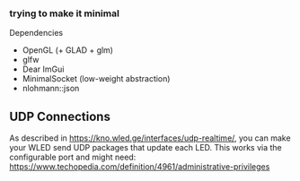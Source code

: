 ### trying to make it minimal
Dependencies
* OpenGL (+ GLAD + glm)
* glfw
* Dear ImGui
* MinimalSocket (low-weight abstraction)
* nlohmann::json

## UDP Connections
As described in https://kno.wled.ge/interfaces/udp-realtime/, you can make your WLED send UDP packages
that update each LED. This works via the configurable port and might need:
https://www.techopedia.com/definition/4961/administrative-privileges